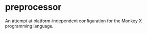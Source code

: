 preprocessor
============

An attempt at platform-independent configuration for the Monkey X programming language.
